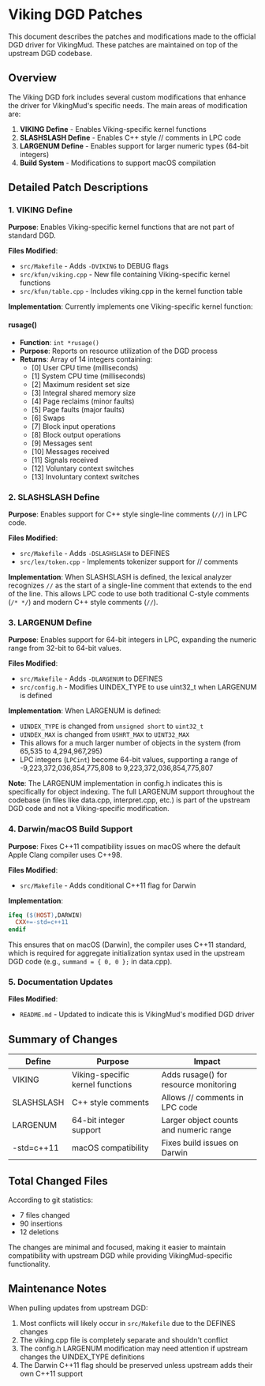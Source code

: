 # Viking DGD Patches

This document describes the patches and modifications made to the official DGD driver for VikingMud. These patches are maintained on top of the upstream DGD codebase.

## Overview

The Viking DGD fork includes several custom modifications that enhance the driver for VikingMud's specific needs. The main areas of modification are:

1. **VIKING Define** - Enables Viking-specific kernel functions
2. **SLASHSLASH Define** - Enables C++ style // comments in LPC code
3. **LARGENUM Define** - Enables support for larger numeric types (64-bit integers)
4. **Build System** - Modifications to support macOS compilation

## Detailed Patch Descriptions

### 1. VIKING Define

**Purpose**: Enables Viking-specific kernel functions that are not part of standard DGD.

**Files Modified**:
- `src/Makefile` - Adds `-DVIKING` to DEBUG flags
- `src/kfun/viking.cpp` - New file containing Viking-specific kernel functions
- `src/kfun/table.cpp` - Includes viking.cpp in the kernel function table

**Implementation**:
Currently implements one Viking-specific kernel function:

#### rusage()
- **Function**: `int *rusage()`
- **Purpose**: Reports on resource utilization of the DGD process
- **Returns**: Array of 14 integers containing:
  - [0] User CPU time (milliseconds)
  - [1] System CPU time (milliseconds)
  - [2] Maximum resident set size
  - [3] Integral shared memory size
  - [4] Page reclaims (minor faults)
  - [5] Page faults (major faults)
  - [6] Swaps
  - [7] Block input operations
  - [8] Block output operations
  - [9] Messages sent
  - [10] Messages received
  - [11] Signals received
  - [12] Voluntary context switches
  - [13] Involuntary context switches

### 2. SLASHSLASH Define

**Purpose**: Enables support for C++ style single-line comments (`//`) in LPC code.

**Files Modified**:
- `src/Makefile` - Adds `-DSLASHSLASH` to DEFINES
- `src/lex/token.cpp` - Implements tokenizer support for // comments

**Implementation**:
When SLASHSLASH is defined, the lexical analyzer recognizes `//` as the start of a single-line comment that extends to the end of the line. This allows LPC code to use both traditional C-style comments (`/* */`) and modern C++ style comments (`//`).

### 3. LARGENUM Define

**Purpose**: Enables support for 64-bit integers in LPC, expanding the numeric range from 32-bit to 64-bit values.

**Files Modified**:
- `src/Makefile` - Adds `-DLARGENUM` to DEFINES
- `src/config.h` - Modifies UINDEX_TYPE to use uint32_t when LARGENUM is defined

**Implementation**:
When LARGENUM is defined:
- `UINDEX_TYPE` is changed from `unsigned short` to `uint32_t`
- `UINDEX_MAX` is changed from `USHRT_MAX` to `UINT32_MAX`
- This allows for a much larger number of objects in the system (from 65,535 to 4,294,967,295)
- LPC integers (`LPCint`) become 64-bit values, supporting a range of -9,223,372,036,854,775,808 to 9,223,372,036,854,775,807

**Note**: The LARGENUM implementation in config.h indicates this is specifically for object indexing. The full LARGENUM support throughout the codebase (in files like data.cpp, interpret.cpp, etc.) is part of the upstream DGD code and not a Viking-specific modification.

### 4. Darwin/macOS Build Support

**Purpose**: Fixes C++11 compatibility issues on macOS where the default Apple Clang compiler uses C++98.

**Files Modified**:
- `src/Makefile` - Adds conditional C++11 flag for Darwin

**Implementation**:
```makefile
ifeq ($(HOST),DARWIN)
  CXX+=-std=c++11
endif
```

This ensures that on macOS (Darwin), the compiler uses C++11 standard, which is required for aggregate initialization syntax used in the upstream DGD code (e.g., `summand = { 0, 0 };` in data.cpp).

### 5. Documentation Updates

**Files Modified**:
- `README.md` - Updated to indicate this is VikingMud's modified DGD driver

## Summary of Changes

| Define | Purpose | Impact |
|--------|---------|--------|
| VIKING | Viking-specific kernel functions | Adds rusage() for resource monitoring |
| SLASHSLASH | C++ style comments | Allows // comments in LPC code |
| LARGENUM | 64-bit integer support | Larger object counts and numeric range |
| -std=c++11 | macOS compatibility | Fixes build issues on Darwin |

## Total Changed Files

According to git statistics:
- 7 files changed
- 90 insertions
- 12 deletions

The changes are minimal and focused, making it easier to maintain compatibility with upstream DGD while providing VikingMud-specific functionality.

## Maintenance Notes

When pulling updates from upstream DGD:
1. Most conflicts will likely occur in `src/Makefile` due to the DEFINES changes
2. The viking.cpp file is completely separate and shouldn't conflict
3. The config.h LARGENUM modification may need attention if upstream changes the UINDEX_TYPE definitions
4. The Darwin C++11 flag should be preserved unless upstream adds their own C++11 support